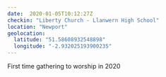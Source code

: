 ```yaml
---
date:  2020-01-05T10:12:27Z
checkin: "Liberty Church - Llanwern High School"
location: "Newport"
geolocation: 
  latitude: "51.58608932548898"
  longitude: "-2.932025193900235"
---
```

First time gathering to worship in 2020

